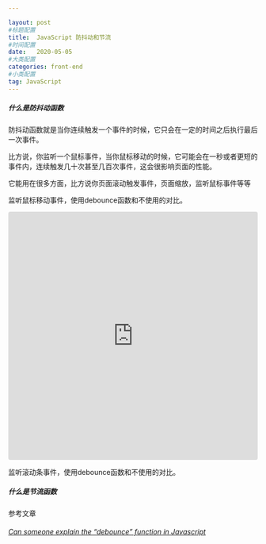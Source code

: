 ```yaml
---

layout: post
#标题配置
title:  JavaScript 防抖动和节流
#时间配置
date:   2020-05-05
#大类配置
categories: front-end
#小类配置
tag: JavaScript
---
```


##### 什么是防抖动函数

防抖动函数就是当你连续触发一个事件的时候，它只会在一定的时间之后执行最后一次事件。

比方说，你监听一个鼠标事件，当你鼠标移动的时候，它可能会在一秒或者更短的事件内，连续触发几十次甚至几百次事件，这会很影响页面的性能。

它能用在很多方面，比方说你页面滚动触发事件，页面缩放，监听鼠标事件等等

监听鼠标移动事件，使用debounce函数和不使用的对比。

<iframe
     src="https://codesandbox.io/embed/nifty-kilby-1tuij?fontsize=14&hidenavigation=1&theme=dark"
     style="width:100%; height:500px; border:0; border-radius: 4px; overflow:hidden;"
     title="nifty-kilby-1tuij"
     allow="accelerometer; ambient-light-sensor; camera; encrypted-media; geolocation; gyroscope; hid; microphone; midi; payment; usb; vr"
     sandbox="allow-forms allow-modals allow-popups allow-presentation allow-same-origin allow-scripts"
   ></iframe>

监听滚动条事件，使用debounce函数和不使用的对比。



##### 什么是节流函数



参考文章

[MDN window.requestAnimationFrame]: https://developer.mozilla.org/zh-CN/docs/Web/API/Window/requestAnimationFrame
[Debouncing and Throttling Explained Through Examples]: https://css-tricks.com/debouncing-throttling-explained-examples/

###### [Can someone explain the “debounce” function in Javascript](https://stackoverflow.com/questions/24004791/can-someone-explain-the-debounce-function-in-javascript)